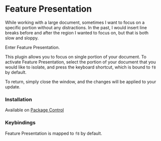 
Feature Presentation
====================

While working with a large document, sometimes I want to focus on a specific portion without any distractions. In the past, I would insert line breaks before and after the region I wanted to focus on, but that is both slow and sloppy.

Enter Feature Presentation.

This plugin allows you to focus on single portion of your document.  To activate Feature Presentation, select the portion of your document that you would like to isolate, and press the keyboard shortcut, which is bound to `f8` by default.

To return, simply close the window, and the changes will be applied to your update.

### Installation

Available on [Package Control](https://packagecontrol.io/packages/Feature%20Presentation)

### Keybindings

Feature Presentation is mapped to `f8` by default.